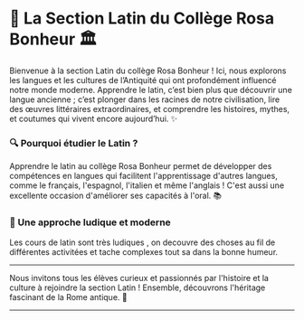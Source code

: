 

# 📜 La Section Latin du Collège Rosa Bonheur 🏛️

Bienvenue à la section Latin du collège Rosa Bonheur ! Ici, nous explorons les langues et les cultures de l’Antiquité qui ont profondément influencé notre monde moderne. Apprendre le latin, c’est bien plus que découvrir une langue ancienne ; c’est plonger dans les racines de notre civilisation, lire des œuvres littéraires extraordinaires, et comprendre les histoires, mythes, et coutumes qui vivent encore aujourd’hui. ✨

### 🔍 Pourquoi étudier le Latin ?
Apprendre le latin au collège Rosa Bonheur permet de développer des compétences en langues qui facilitent l'apprentissage d'autres langues, comme le français, l'espagnol, l'italien et même l'anglais ! C'est aussi une excellente occasion d'améliorer ses capacités à l'oral. 📚

### 🎲 Une approche ludique et moderne 
Les cours de latin sont très ludiques , on decouvre des choses au fil de différentes activitées et tache complexes tout sa dans la bonne humeur.

---

Nous invitons tous les élèves curieux et passionnés par l'histoire et la culture à rejoindre la section Latin ! Ensemble, découvrons l'héritage fascinant de la Rome antique. 🌟

--- 

